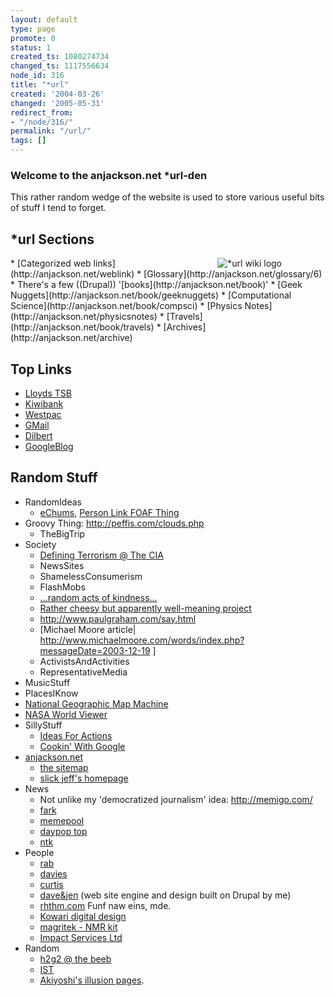 ```yaml
---
layout: default
type: page
promote: 0
status: 1
created_ts: 1080274734
changed_ts: 1117556634
node_id: 316
title: "*url"
created: '2004-03-26'
changed: '2005-05-31'
redirect_from:
- "/node/316/"
permalink: "/url/"
tags: []
---
```

### Welcome to the anjackson.net *url-den
This rather random wedge of the website is used to store various useful bits of stuff I tend to forget. 
<!--break-->

## *url Sections
<img src="/themes/anjackson.net/url-logo.png" alt="*url wiki logo" align="right" style="margin-right: 5em; float: right;"/>
* [Categorized web links](http://anjackson.net/weblink)
* [Glossary](http://anjackson.net/glossary/6)
* There's a few ((Drupal)) '[books](http://anjackson.net/book)'
    * [Geek Nuggets](http://anjackson.net/book/geeknuggets)
    * [Computational Science](http://anjackson.net/book/compsci)
    * [Physics Notes](http://anjackson.net/physicsnotes)
    * [Travels](http://anjackson.net/book/travels)
* [Archives](http://anjackson.net/archive)

## Top Links
* [Lloyds TSB](http://www.lloydstsb.co.uk/)
* [Kiwibank](http://www.kiwibank.co.nz/)
* [Westpac](http://www.westpac.co.nz/)
* [GMail](https://gmail.google.com/)
* [Dilbert](http://www.dilbert.com/)
* [GoogleBlog](http://www.google.com/googleblog/)

## Random Stuff
* RandomIdeas
    * [eChums](http://www.echums.net/), [Person Link FOAF Thing](http://beta.plink.org/)
* Groovy Thing: <http://peffis.com/clouds.php>
    * TheBigTrip
* Society
    * [Defining Terrorism @ The CIA](http://www.cia.gov/terrorism/faqs.html)
    * NewsSites
    * ShamelessConsumerism
    * FlashMobs
    * [...random acts of kindness...](http://www.joinme.info)
    * [Rather cheesy but apparently well-meaning project](http://www.standforlove.com/)
    * <http://www.paulgraham.com/say.html>
    * [Michael Moore article| <http://www.michaelmoore.com/words/index.php?messageDate=2003-12-19> ]
    * ActivistsAndActivities
    * RepresentativeMedia
* MusicStuff
* PlacesIKnow
* [National Geographic Map Machine](http://plasma.nationalgeographic.com/mapmachine/)
* [NASA World Viewer](http://learn.arc.nasa.gov/worldwind/)
* SillyStuff
    * [Ideas For Actions](http://www.tenbyten.net/actions.html)
    * [Cookin' With Google](http://www.researchbuzz.org/archives/001404.shtml)
* [anjackson.net](http://anjackson.net)
    * [the sitemap](http://all.anjackson.net/)
    * [slick jeff's homepage](http://anjackson.net/url/sj/)
* News
    * Not unlike my 'democratized journalism' idea: <http://memigo.com/>
    * [fark](http://www.fark.com/)
    * [memepool](http://www.memepool.com/)
    * [daypop top](http://www.daypop.com/top/)
    * [ntk](http://www.ntk.net/)
* People
    * [rab](http://www.rab.org.uk/)
    * [davies](http://www.grahamdavies.org/)
    * [curtis](http://www.gailcurtis.co.uk/)
    * [dave&jen](http://www.daveandjen.co.uk) (web site engine and design built on Drupal by me)
    * [rhthm.com](http://www.rhthm.com/) Funf naw eins, mde.
    * [Kowari digital design](http://www.kowaridesign.com/)
    * [magritek - NMR kit](http://www.magritek.com/)
    * [Impact Services Ltd](http://www.impactservicesltd.com/)
* Random
    * [h2g2 @ the beeb](http://www.bbc.co.uk/radio4/hitchhikers/)
    * [IST](http://www.cordis.lu/ist/)
    * [Akiyoshi's illusion pages](http://www.ritsumei.ac.jp/~akitaoka/index-e.html).
